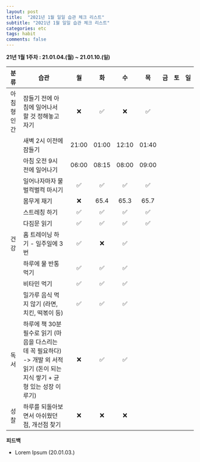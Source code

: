 ```yaml
---
layout: post
title:  "2021년 1월 일일 습관 체크 리스트"
subtitle: "2021년 1월 일일 습관 체크 리스트"
categories: etc
tags: habit
comments: false
---
```

**21년 1월 1주차 : 21.01.04.(월) ~ 21.01.10.(일)**

|분류|습관| 월 | 화 | 수 | 목 | 금 | 토 | 일 |
|:---:|---|:---:|:---:|:---:|:---:|:---:|:---:|:---:|
|아침형 인간|잠들기 전에 아침에 일어나서 할 것 정해놓고 자기|❌|✅|❌|✅| | | |
| |새벽 2시 이전에 잠들기|21:00|01:00|12:10|01:40| | | |
| |아침 오전 9시 전에 일어나기|06:00|08:15|08:00|09:00| | | |
| |일어나자마자 물 벌컥벌컥 마시기|✅|✅|✅|✅| | | |
| |몸무게 재기|❌|65.4|65.3|65.7| | | |
| |스트레칭 하기|✅|✅|✅|✅| | | |
| |다짐문 읽기|✅|✅|✅|✅| | | |
|건강|홈 트레이닝 하기 - 일주일에 3번|✅|❌|✅| | | | |
| |하루에 물 반통 먹기|✅|✅|✅| | | | |
| |비타민 먹기|✅|✅|✅| | | | |
| |밀가루 음식 먹지 않기 (라면, 치킨, 떡볶이 등)|✅|✅|✅| | | | |
|독서|하루에 책 30분 필수로 읽기 (마음을 다스리는 데 꼭 필요하다) -> 개발 외 서적 읽기 (돈이 되는 지식 쌓기 + 균형 있는 성장 이루기)|❌|✅|✅| | | | |
|성찰| 하루를 되돌아보면서 아쉬웠던 점, 개선점 찾기|❌|❌|❌| | | | |

**피드백**
- Lorem Ipsum (20.01.03.)